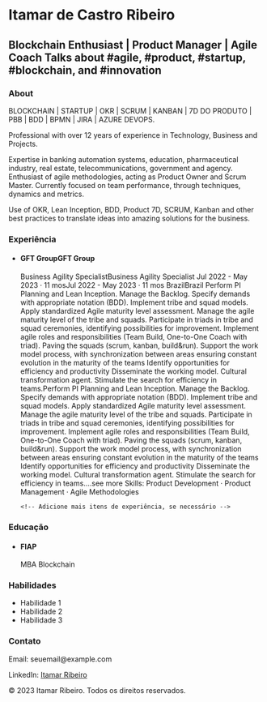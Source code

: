 <html lang="en">

<head>
  <meta charset="UTF-8">
  <meta name="viewport" content="width=device-width, initial-scale=1.0">
  <title>Meu Site Pessoal</title>
</head>

<body>
  <h1>Itamar de Castro Ribeiro</h1>

  <h2>Blockchain Enthusiast | Product Manager | Agile Coach
Talks about #agile, #product, #startup, #blockchain, and #innovation</h2>

  <h3>About</h3>
  <p>BLOCKCHAIN | STARTUP | OKR | SCRUM | KANBAN | 7D DO PRODUTO | PBB | BDD | BPMN | JIRA | AZURE DEVOPS.

Professional with over 12 years of experience in Technology, Business and Projects.

Expertise in banking automation systems, education, pharmaceutical industry, real estate, telecommunications, government and agency.
Enthusiast of agile methodologies, acting as Product Owner and Scrum Master. Currently focused on team performance, through techniques, dynamics and metrics.

Use of OKR, Lean Inception, BDD, Product 7D, SCRUM, Kanban and other best practices to translate ideas into amazing solutions for the business.</p>

  <h3>Experiência</h3>
  <ul>
    <li>
      <h4>GFT GroupGFT Group</h4>
<p>Business Agility SpecialistBusiness Agility Specialist
Jul 2022 - May 2023 · 11 mosJul 2022 - May 2023 · 11 mos
BrazilBrazil
Perform PI Planning and Lean Inception.
Manage the Backlog.
Specify demands with appropriate notation (BDD).
Implement tribe and squad models.
Apply standardized Agile maturity level assessment.
Manage the agile maturity level of the tribe and squads.
Participate in triads in tribe and squad ceremonies, identifying possibilities for improvement.
Implement agile roles and responsibilities (Team Build, One-to-One Coach with triad).
Paving the squads (scrum, kanban, build&run).
Support the work model process, with synchronization between areas ensuring constant evolution in the maturity of the teams Identify opportunities for efficiency and productivity
Disseminate the working model.
Cultural transformation agent.
Stimulate the search for efficiency in teams.Perform PI Planning and Lean Inception. Manage the Backlog. Specify demands with appropriate notation (BDD). Implement tribe and squad models. Apply standardized Agile maturity level assessment. Manage the agile maturity level of the tribe and squads. Participate in triads in tribe and squad ceremonies, identifying possibilities for improvement. Implement agile roles and responsibilities (Team Build, One-to-One Coach with triad). Paving the squads (scrum, kanban, build&run). Support the work model process, with synchronization between areas ensuring constant evolution in the maturity of the teams Identify opportunities for efficiency and productivity Disseminate the working model. Cultural transformation agent. Stimulate the search for efficiency in teams.…see more
Skills: Product Development · Product Management · Agile Methodologies</p>
    </li>
    

    
    <!-- Adicione mais itens de experiência, se necessário -->
  </ul>

  <h3>Educação</h3>
  <ul>
    <li>
      <h4>FIAP</h4>
      <p>MBA Blockchain
    <!-- Adicione mais itens de educação, se necessário -->
  </ul>

  <h3>Habilidades</h3>
  <ul>
    <li>Habilidade 1</li>
    <li>Habilidade 2</li>
    <li>Habilidade 3</li>
    <!-- Adicione mais habilidades, se necessário -->
  </ul>

  <h3>Contato</h3>
  <p>Email: seuemail@example.com</p>
  <p>LinkedIn: <a href="https://www.linkedin.com/in/itamar-ribeiro-6a133291/">Itamar Ribeiro</a></p>

  <!-- Adicione qualquer outro conteúdo adicional que você deseje exibir -->

  <footer>
    <p>© 2023 Itamar Ribeiro. Todos os direitos reservados.</p>
  </footer>
</body>

</html>
